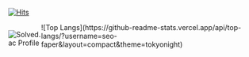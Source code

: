 
[![Hits](https://hits.seeyoufarm.com/api/count/incr/badge.svg?url=https%3A%2F%2Fgithub.com%2FSeo-Faper&count_bg=%23005288&title_bg=%23555555&icon=&icon_color=%23E7E7E7&title=hits&edge_flat=false)](https://hits.seeyoufarm.com)
<div style="display:flex">
  
![Solved.ac Profile](http://mazassumnida.wtf/api/v2/generate_badge?boj=faper)
<div style="height:169px;">
![Top Langs](https://github-readme-stats.vercel.app/api/top-langs/?username=seo-faper&layout=compact&theme=tokyonight)
  </div>
</div>
